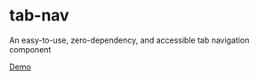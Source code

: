 # tab-nav

An easy-to-use, zero-dependency, and accessible tab navigation component

[Demo](https://dontgoplastic.github.io/tab-nav/demo.html)